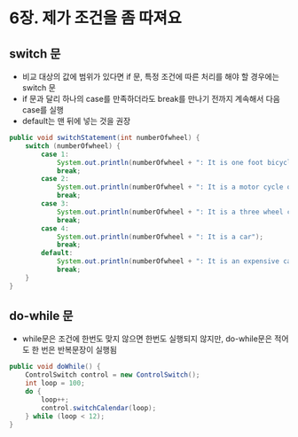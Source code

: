 # 6장. 제가 조건을 좀 따져요

## switch 문

* 비교 대상의 값에 범위가 있다면 if 문, 특정 조건에 따른 처리를 해야 할 경우에는 switch 문
* if 문과 달리 하나의 case를 만족하더라도 break를 만나기 전까지 계속해서 다음 case를 실행
* default는 맨 뒤에 넣는 것을 권장

~~~ java
public void switchStatement(int numberOfwheel) {
    switch (numberOfwheel) {
        case 1:
            System.out.println(numberOfwheel + ": It is one foot bicycle");
            break;
        case 2:
            System.out.println(numberOfwheel + ": It is a motor cycle or bicycle");
            break;
        case 3:
            System.out.println(numberOfwheel + ": It is a three wheel car");
            break;
        case 4:
            System.out.println(numberOfwheel + ": It is a car");
            break;            
        default:
            System.out.println(numberOfwheel + ": It is an expensive car");
            break;
    }
}
~~~



## do-while 문

* while문은 조건에 한번도 맞지 않으면 한번도 실행되지 않지만, do-while문은 적어도 한 번은 반복문장이 실행됨

~~~ java
public void doWhile() {
    ControlSwitch control = new ControlSwitch();
    int loop = 100;
    do {
        loop++;
        control.switchCalendar(loop);
    } while (loop < 12);
}
~~~